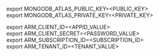 export MONGODB_ATLAS_PUBLIC_KEY=<PUBLIC_KEY>  
export MONGODB_ATLAS_PRIVATE_KEY=<PRIVATE_KEY>

export ARM_CLIENT_ID=<APPID_VALUE>  
export ARM_CLIENT_SECRET=<PASSWORD_VALUE>  
export ARM_SUBSCRIPTION_ID=<SUBSCRIPTION_ID>  
export ARM_TENANT_ID=<TENANT_VALUE>